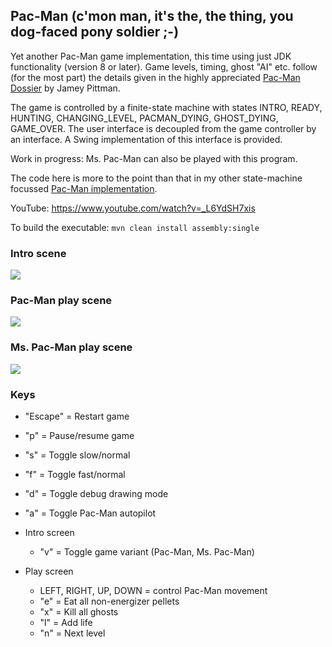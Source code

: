 ## Pac-Man (c'mon man, it's the, the thing, you dog-faced pony soldier ;-)
Yet another Pac-Man game implementation, this time using just JDK functionality (version 8 or later). Game levels, timing, ghost "AI" etc. follow (for the most part) the details given in the highly appreciated [Pac-Man Dossier](https://pacman.holenet.info) by Jamey Pittman.

The game is controlled by a finite-state machine with states INTRO, READY, HUNTING, CHANGING_LEVEL, PACMAN_DYING, GHOST_DYING, GAME_OVER. The user interface is decoupled from the game controller by an interface. A Swing implementation of this interface is provided.

Work in progress: Ms. Pac-Man can also be played with this program.

The code here is more to the point than that in my other state-machine focussed [Pac-Man implementation](https://github.com/armin-reichert/pacman).

YouTube: https://www.youtube.com/watch?v=_L6YdSH7xis

To build the executable:
```mvn clean install assembly:single```

### Intro scene
<img src="pacman/doc/intro.png">

### Pac-Man play scene
<img src="pacman/doc/playing.png">

### Ms. Pac-Man play scene
<img src="pacman/doc/mspacman_playing.png">

### Keys

- "Escape" = Restart game
- "p" = Pause/resume game
- "s" = Toggle slow/normal 
- "f" = Toggle fast/normal
- "d" = Toggle debug drawing mode
- "a" = Toggle Pac-Man autopilot

- Intro screen
  - "v" = Toggle game variant (Pac-Man, Ms. Pac-Man)

- Play screen
  - LEFT, RIGHT, UP, DOWN = control Pac-Man movement
  - "e" = Eat all non-energizer pellets
  - "x" = Kill all ghosts
  - "l" = Add life
  - "n" = Next level
  
